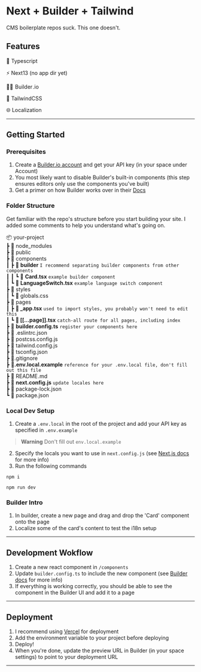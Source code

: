 # Next + Builder + Tailwind

CMS boilerplate repos suck. This one doesn't.

## Features

🦺 Typescript

⚡ Next13 (no app dir yet)

👷‍♀️ &hairsp;Builder&hairsp;.io

💅 TailwindCSS

🌐 Localization

---

## Getting Started

### Prerequisites

1. Create a [Builder.io account](https://builder.io/) and get your API key (in your space under Account)
2. You most likely want to disable Builder's built-in components (this step ensures editors only use the components you've built)
3. Get a primer on how Builder works over in their [Docs](https://docs.builder.io/c/docs)

### Folder Structure

Get familiar with the repo's structure before you start building your site. I added some comments to help you understand what's going on.

📦 your-project<br>
 ┣ 📂 node_modules<br>
 ┣ 📂 public<br>
 ┣ 📂 components<br>
 ┃ ┣ 📂 **builder** `I recommend separating builder components from other components`<br>
 ┃ ┃ ┗ 📄 **Card.tsx** `example builder component`<br>
 ┃ ┗ 📄 **LanguageSwitch.tsx** `example language switch component`<br>
 ┣ 📂 styles<br>
 ┃ ┗ 📄 globals.css<br>
 ┣ 📂 pages<br>
 ┃ ┣ **📄 _app.tsx** `used to import styles, you probably won't need to edit this`<br>
 ┃ ┗ **📄 &#91;&#91;...page&#93;&#93;.tsx** `catch-all route for all pages, including index`<br>
 ┣ 📄 **builder.config.ts** `register your components here`<br>
 ┣ 📄 .eslintrc.json<br>
 ┣ 📄 postcss.config.js<br>
 ┣ 📄 tailwind.config.js<br>
 ┣ 📄 tsconfig.json<br>
 ┣ 📄.gitignore<br>
 ┣  **📄.env.local.example** `reference for your .env.local file, don't fill out this file`<br>
 ┣ 📄 README&hairsp;.md<br>
 ┣ 📄 **next.config.js** `update locales here`<br>
 ┣ 📄 package-lock.json<br>
 ┗ 📄 package.json<br>

### Local Dev Setup

1. Create a `.env.local` in the root of the project and add your API key as specified in `.env.example`

> **Warning**
> Don't fill out `env.local.example`

2. Specify the locals you want to use in `next.config.js` (see [Next.js docs](https://nextjs.org/docs/advanced-features/i18n-routing#configuration) for more info)
3. Run the following commands

```terminal
npm i 
```

```terminal
npm run dev
```

### Builder Intro

1. In builder, create a new page and drag and drop the 'Card' component onto the page
2. Localize some of the card's content to test the i18n setup

---

## Development Wokflow

1. Create a new react component in `/components`
2. Update `builder.config.ts` to include the new component (see [Builder docs](https://docs.builder.io/c/docs/developer-resources#add-a-new-component) for more info)
3. If everything is working correctly, you should be able to see the component in the Builder UI and add it to a page

---

## Deployment

1. I recommend using [Vercel](https://vercel.com/) for deployment
2. Add the environment variable to your project before deploying
3. Deploy!
4. When you're done, update the preview URL in Builder (in your space settings) to point to your deployment URL

---
